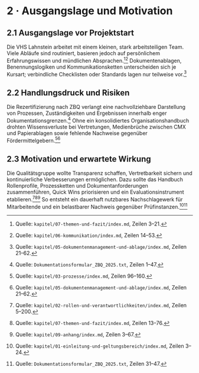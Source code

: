 # 2 · Ausgangslage und Motivation

## 2.1 Ausgangslage vor Projektstart

Die VHS Lahnstein arbeitet mit einem kleinen, stark arbeitsteiligen Team. Viele Abläufe sind routiniert, basieren jedoch auf persönlichem Erfahrungswissen und mündlichen Absprachen.[^fn1][^fn2] Dokumentenablagen, Benennungslogiken und Kommunikationsketten unterscheiden sich je Kursart; verbindliche Checklisten oder Standards lagen nur teilweise vor.[^fn3]

## 2.2 Handlungsdruck und Risiken

Die Rezertifizierung nach ZBQ verlangt eine nachvollziehbare Darstellung von Prozessen, Zuständigkeiten und Ergebnissen innerhalb enger Dokumentationsgrenzen.[^fn4] Ohne ein konsolidiertes Organisationshandbuch drohten Wissensverluste bei Vertretungen, Medienbrüche zwischen CMX und Papierablagen sowie fehlende Nachweise gegenüber Fördermittelgebern.[^fn5][^fn3]

## 2.3 Motivation und erwartete Wirkung

Die Qualitätsgruppe wollte Transparenz schaffen, Vertretbarkeit sichern und kontinuierliche Verbesserungen ermöglichen. Dazu sollte das Handbuch Rollenprofile, Prozessketten und Dokumentanforderungen zusammenführen, Quick Wins priorisieren und ein Evaluationsinstrument etablieren.[^fn6][^fn7][^fn8] So entsteht ein dauerhaft nutzbares Nachschlagewerk für Mitarbeitende und ein belastbarer Nachweis gegenüber Prüfinstanzen.[^fn9][^fn10]


[^fn1]: Quelle: `kapitel/07-themen-und-fazit/index.md`, Zeilen 3–21.
[^fn2]: Quelle: `kapitel/06-kommunikation/index.md`, Zeilen 14–53.
[^fn3]: Quelle: `kapitel/05-dokumentenmanagement-und-ablage/index.md`, Zeilen 21–62.
[^fn4]: Quelle: `Dokumentationsformular_ZBQ_2025.txt`, Zeilen 1–47.
[^fn5]: Quelle: `kapitel/03-prozesse/index.md`, Zeilen 96–160.
[^fn6]: Quelle: `kapitel/02-rollen-und-verantwortlichkeiten/index.md`, Zeilen 5–200.
[^fn7]: Quelle: `kapitel/07-themen-und-fazit/index.md`, Zeilen 13–76.
[^fn8]: Quelle: `kapitel/09-anhang/index.md`, Zeilen 3–67.
[^fn9]: Quelle: `kapitel/01-einleitung-und-geltungsbereich/index.md`, Zeilen 3–24.
[^fn10]: Quelle: `Dokumentationsformular_ZBQ_2025.txt`, Zeilen 31–47.
